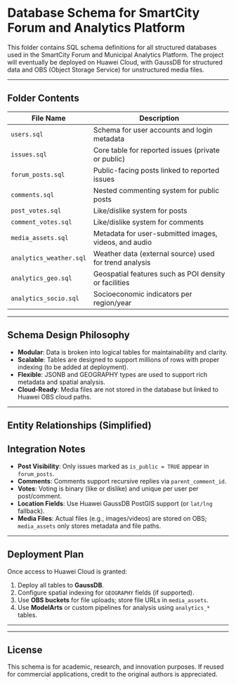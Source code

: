 # Database Schema for SmartCity Forum and Analytics Platform

This folder contains SQL schema definitions for all structured databases used in the SmartCity Forum and Municipal Analytics Platform. The project will eventually be deployed on Huawei Cloud, with GaussDB for structured data and OBS (Object Storage Service) for unstructured media files.

---

## Folder Contents

| File Name                | Description |
|-------------------------|-------------|
| `users.sql`             | Schema for user accounts and login metadata |
| `issues.sql`            | Core table for reported issues (private or public) |
| `forum_posts.sql`       | Public-facing posts linked to reported issues |
| `comments.sql`          | Nested commenting system for public posts |
| `post_votes.sql`        | Like/dislike system for posts |
| `comment_votes.sql`     | Like/dislike system for comments |
| `media_assets.sql`      | Metadata for user-submitted images, videos, and audio |
| `analytics_weather.sql` | Weather data (external source) used for trend analysis |
| `analytics_geo.sql`     | Geospatial features such as POI density or facilities |
| `analytics_socio.sql`   | Socioeconomic indicators per region/year |

---

## Schema Design Philosophy

- **Modular**: Data is broken into logical tables for maintainability and clarity.
- **Scalable**: Tables are designed to support millions of rows with proper indexing (to be added at deployment).
- **Flexible**: JSONB and GEOGRAPHY types are used to support rich metadata and spatial analysis.
- **Cloud-Ready**: Media files are not stored in the database but linked to Huawei OBS cloud paths.

---

## Entity Relationships (Simplified)


## Integration Notes

- **Post Visibility**: Only issues marked as `is_public = TRUE` appear in `forum_posts`.
- **Comments**: Comments support recursive replies via `parent_comment_id`.
- **Votes**: Voting is binary (like or dislike) and unique per user per post/comment.
- **Location Fields**: Use Huawei GaussDB PostGIS support (or `lat/lng` fallback).
- **Media Files**: Actual files (e.g., images/videos) are stored on OBS; `media_assets` only stores metadata and file paths.

---

## Deployment Plan

Once access to Huawei Cloud is granted:

1. Deploy all tables to **GaussDB**.
2. Configure spatial indexing for `GEOGRAPHY` fields (if supported).
3. Use **OBS buckets** for file uploads; store file URLs in `media_assets`.
4. Use **ModelArts** or custom pipelines for analysis using `analytics_*` tables.

---

---

## License

This schema is for academic, research, and innovation purposes. If reused for commercial applications, credit to the original authors is appreciated.